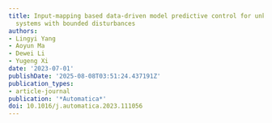 ```yaml
---
title: Input-mapping based data-driven model predictive control for unknown linear
  systems with bounded disturbances
authors:
- Lingyi Yang
- Aoyun Ma
- Dewei Li
- Yugeng Xi
date: '2023-07-01'
publishDate: '2025-08-08T03:51:24.437191Z'
publication_types:
- article-journal
publication: '*Automatica*'
doi: 10.1016/j.automatica.2023.111056
---
```


